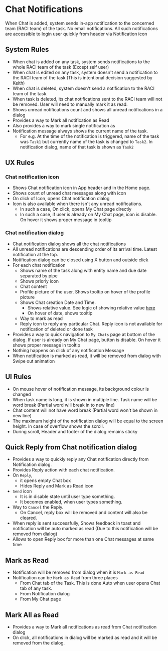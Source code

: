 # Chat Notifications

When Chat is added, system sends in-app notification to the concerned team (RACI team) of the task. No email notifications. All such notifications are accessible to login user quickly from header via Notification icon

## System Rules

- When chat is added on any task, system sends notifications to the whole RACI team of the task (Except self user)
- When chat is edited on any task, system doesn't send a notification to the RACI team of the task (This is intentional decision suggested by Keith)
- When chat is deleted, system doesn't send a notification to the RACI team of the task.
- When task is deleted, its chat notifications sent to the RACI team will not be removed. User will need to manually mark it as read.
- Shows unread notifications count and shows all unread notifications in a dialog
- Provides a way to Mark all notification as Read
- Also provides a way to mark single notification as 
- Notification message always shows the current name of the task. 
  - For e.g. At the time of the notification is triggered, name of the task was `Task1` but currently name of the task is changed to `Task2`. In notification dialog, name of that task is shown as `Task2`

## UX Rules

### Chat notification icon

- Shows Chat notification icon in App header and in the Home page.
- Shows count of unread chat messages along with icon
- On click of Icon, opens Chat notification dialog
- Icon is also available when there isn't any unread notifications. 
  - In such a case, On click, opens My Chat page directly
  - In such a case, if user is already on My Chat page, icon is disable. On hover it shows proper message in tooltip

### Chat notification dialog

- Chat notification dialog shows all the chat notifications
- All unread notifications are descending order of its arrival time. Latest notification at the top.
- Notification dialog can be closed using X button and outside click
- For each chat notification 
  - Shows name of the task along with entity name and due date separated by pipe
  - Shows prioriy icon
  - Chat content 
  - Profile picture of the user. Shows tooltip on hover of the profile picture
  - Shows Chat creation Date and Time. 
    - Shows relative value. See logic of showing relative value [here](./chat.md#browse-chat-of-a-task-chat-tab)
    - On hover of date, shows tooltip
  - Way to mark as read
  - Reply icon to reply any particular Chat. Reply icon is not available for notification of deleted or done task
- Provides a way to quick navigation to `My Chats` page at bottom of the dialog. If user is already on My Chat page, button is disable. On hover it shows proper message in tooltip
- Nothing happens on click of any notification Message
- When notification is marked as read, it will be removed from dialog with Swipe out animation

## UI Rules
- On mouse hover of notification message, its background colour is changed
- When task name is long, it is shown in multiple line. Task name will be word break (Partial word will break in to new line)
- Chat content will not have word break (Partial word won't be shown in new line)
- The maximum height of the notification dialog will be equal to the screen height. In case of overflow shows the scroll.
- During scroll, Header and footer of the dialog remains sticky


## Quick Reply from Chat notification dialog

- Provides a way to quickly reply any Chat notification directly from Notification dialog. 
- Provides Reply action with each chat notification.
- On `Reply`, 
  - it opens empty Chat box
  - Hides Reply and Mark as Read icon 
- `Send` icon 
  - It is in disable state until user type something. 
  - It becomes enabled, when user types something.
- Way to `Cancel` the Reply. 
  - On Cancel, reply box will be removed and content will also be cleared.
- When reply is sent successfully, Shows feedback in toast and notification will be auto marked as read (Due to this notification will be removed from dialog)
- Allows to open Reply box for more than one Chat messages at same time


## Mark as Read

- Notification will be removed from dialog when it is `Mark as Read`
- Notification can be `Mark as Read` from three places
  - From Chat tab of the Task. This is done Auto when user opens Chat tab of any task. 
  - From Notification dialog
  - From My Chat page

## Mark All as Read

- Provides a way to Mark all notifications as read from Chat notification dialog
- On click, all notifications in dialog will be marked as read and it will be removed from the dialog.